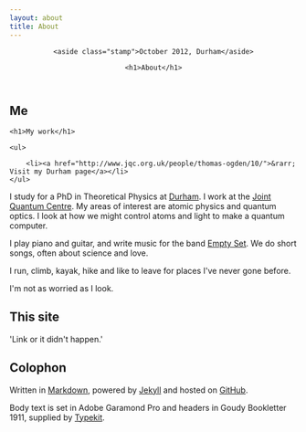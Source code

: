```yaml
---
layout: about
title: About
---
```


<header>

    <aside class="stamp">October 2012, Durham</aside>

    <h1>About</h1>

</header>

## Me

<aside class="sidebox">

    <h1>My work</h1>

    <ul>
<!--         <li><a href="/research/">Research in Physics</a></li> -->
        <li><a href="http://www.jqc.org.uk/people/thomas-ogden/10/">&rarr; Visit my Durham page</a></li>
    </ul>

</aside>

I study for a PhD in Theoretical Physics at [Durham](http://www.durham.ac.uk/). I work at the [Joint Quantum Centre](http://www.jqc.org.uk). My areas of interest are atomic physics and quantum optics. I look at how we might control atoms and light to make a quantum computer.

 
<!-- 
<aside class="sidebox">

    <h1>Songwriting</h1>

    <ul>
        <li><a href="">Records</a></li>
        <li><a href="">Interviews</a></li>
        <li><a href="/">&rarr; Visit the Empty Set site</a></li>
    </ul>

</aside>
 -->


I play piano and guitar, and write music for the band [Empty Set](http://emptyset.co.uk/). We do short songs, often about science and love.

<!-- 
<aside class="sidebox">

    <h1>Code</h1>

    <ul>
        <li><a href="/">&rarr; Visit the Dinorwic site</a></li>
        <li><a href="/">&rarr; Visit my GitHub Repos</a></li>
    </ul>

</aside>
 -->

I run, climb, kayak, hike and like to leave for places I've never gone before.

I'm not as worried as I look.

## This site

'Link or it didn't happen.'

## Colophon

Written in [Markdown](http://daringfireball.net/projects/markdown/), powered by [Jekyll](http://github.com/mojombo/jekyll) and hosted on [GitHub](http://pages.github.com/).

Body text is set in Adobe Garamond Pro and headers in Goudy Bookletter 1911, supplied by [Typekit](https://typekit.com/).